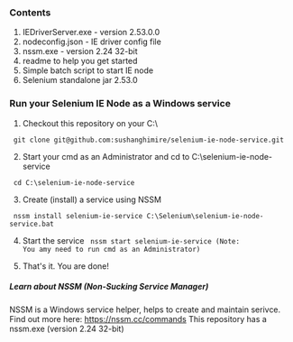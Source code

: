 ### Contents
1. IEDriverServer.exe - version 2.53.0.0
2. nodeconfig.json - IE driver config file
3. nssm.exe - version 2.24 32-bit
4. readme to help you get started
5. Simple batch script to start IE node 
6. Selenium standalone jar 2.53.0



### Run your Selenium IE Node as a Windows service

1. Checkout this repository on your C:\
<pre><code> git clone git@github.com:sushanghimire/selenium-ie-node-service.git </code></pre>

2. Start your cmd as an Administrator and cd to C:\selenium-ie-node-service
<pre><code> cd C:\selenium-ie-node-service </code></pre>

3. Create (install) a service using NSSM
<pre><code> nssm install selenium-ie-service C:\Selenium\selenium-ie-node-service.bat </code></pre>

4. Start the service 
<code> nssm start selenium-ie-service (Note: You amy need to run cmd as an Administrator) </code>

5. That's it. You are done!

##### Learn about NSSM (Non-Sucking Service Manager)
NSSM is a Windows service helper, helps to create and maintain serivce. Find out more here: https://nssm.cc/commands
This repository has a nssm.exe (version 2.24 32-bit) 
